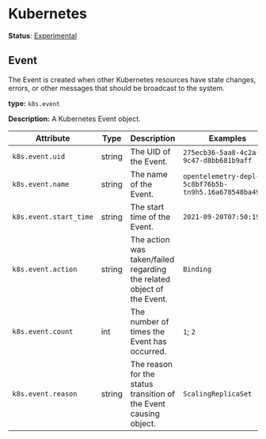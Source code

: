 # Kubernetes

**Status**: [Experimental](../../document-status.md)

## Event

The Event is created when other Kubernetes resources have state changes,
errors, or other messages that should be broadcast to the system.

**type:** `k8s.event`

**Description:** A Kubernetes Event object.

<!-- semconv k8s.event -->
| Attribute  | Type | Description  | Examples  | Required |
|---|---|---|---|---|
| `k8s.event.uid` | string | The UID of the Event. | `275ecb36-5aa8-4c2a-9c47-d8bb681b9aff` | No |
| `k8s.event.name` | string | The name of the Event. | `opentelemetry-depl-5c8bf76b5b-tn9h5.16a678548ba4963c` | No |
| `k8s.event.start_time` | string | The start time of the Event. | `2021-09-20T07:50:19Z` | No |
| `k8s.event.action` | string | The action was taken/failed regarding the related object of the Event. | `Binding` | No |
| `k8s.event.count` | int | The number of times the Event has occurred. | `1`; `2` | No |
| `k8s.event.reason` | string | The reason for the status transition of the Event causing object. | `ScalingReplicaSet` | No |
<!-- endsemconv -->
